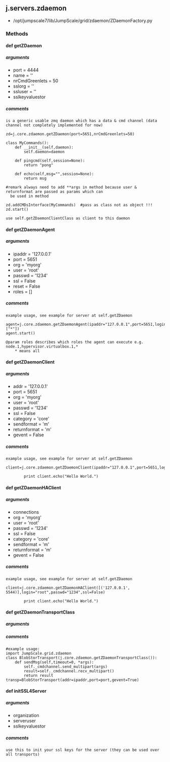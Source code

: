 ## j.servers.zdaemon

- /opt/jumpscale7/lib/JumpScale/grid/zdaemon/ZDaemonFactory.py

### Methods

#### def getZDaemon 
##### arguments

- port = 4444
- name = ''
- nrCmdGreenlets = 50
- sslorg = ''
- ssluser = ''
- sslkeyvaluestor

##### comments

```
is a generic usable zmq daemon which has a data & cmd channel (data channel not completely implemented for now)

zd=j.core.zdaemon.getZDaemon(port=5651,nrCmdGreenlets=50)

class MyCommands():
    def __init__(self,daemon):
        self.daemon=daemon

    def pingcmd(self,session=None):
        return "pong"

    def echo(self,msg="",session=None):
        return msg

#remark always need to add **args in method because user & returnformat are passed as params which can 
  be used in method

zd.addCMDsInterface(MyCommands)  #pass as class not as object !!!
zd.start()

use self.getZDaemonClientClass as client to this daemon

```

#### def getZDaemonAgent 
##### arguments

- ipaddr = '127.0.0.1'
- port = 5651
- org = 'myorg'
- user = 'root'
- passwd = '1234'
- ssl = False
- reset = False
- roles = []

##### comments

```
example usage, see example for server at self.getZDaemon

agent=j.core.zdaemon.getZDaemonAgent(ipaddr="127.0.0.1",port=5651,login="root",passwd="1234",ssl=False,roles=["*"])
agent.start()

@param roles describes which roles the agent can execute e.g. node.1,hypervisor.virtualbox.1,*
    * means all

```

#### def getZDaemonClient 
##### arguments

- addr = '127.0.0.1'
- port = 5651
- org = 'myorg'
- user = 'root'
- passwd = '1234'
- ssl = False
- category = 'core'
- sendformat = 'm'
- returnformat = 'm'
- gevent = False

##### comments

```
example usage, see example for server at self.getZDaemon

client=j.core.zdaemon.getZDaemonClient(ipaddr="127.0.0.1",port=5651,login="root",passwd="1234",ssl=False)

        print client.echo("Hello World.")

```

#### def getZDaemonHAClient 
##### arguments

- connections
- org = 'myorg'
- user = 'root'
- passwd = '1234'
- ssl = False
- category = 'core'
- sendformat = 'm'
- returnformat = 'm'
- gevent = False

##### comments

```
example usage, see example for server at self.getZDaemon

client=j.core.zdaemon.getZDaemonHAClient([('127.0.0.1', 5544)],login="root",passwd="1234",ssl=False)

        print client.echo("Hello World.")

```

#### def getZDaemonTransportClass 
##### arguments

##### comments

```
#example usage:
import JumpScale.grid.zdaemon
class BlobStorTransport(j.core.zdaemon.getZDaemonTransportClass()):
    def sendMsg(self,timeout=0, *args):
        self._cmdchannel.send_multipart(args)
        result=self._cmdchannel.recv_multipart()
        return result
transp=BlobStorTransport(addr=ipaddr,port=port,gevent=True)

```

#### def initSSL4Server 
##### arguments

- organization
- serveruser
- sslkeyvaluestor

##### comments

```
use this to init your ssl keys for the server (they can be used over all transports)

```

